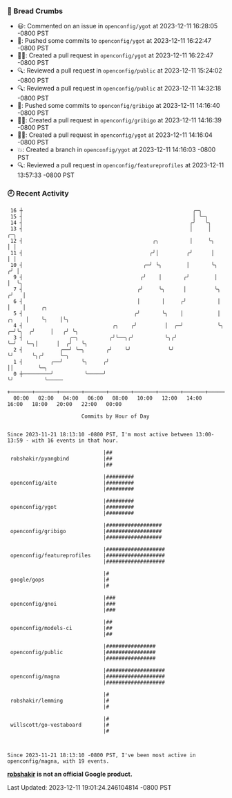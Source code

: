 ### 🍞 Bread Crumbs

 * 😃: Commented on an issue in `openconfig/ygot` at 2023-12-11 16:28:05 -0800 PST
 * 🚢: Pushed some commits to `openconfig/ygot` at 2023-12-11 16:22:47 -0800 PST
 * ✍🏼: Created a pull request in `openconfig/ygot` at 2023-12-11 16:22:47 -0800 PST
 * 🔍: Reviewed a pull request in  `openconfig/public` at 2023-12-11 15:24:02 -0800 PST
 * 🔍: Reviewed a pull request in  `openconfig/public` at 2023-12-11 14:32:18 -0800 PST
 * 🚢: Pushed some commits to `openconfig/gribigo` at 2023-12-11 14:16:40 -0800 PST
 * ✍🏼: Created a pull request in `openconfig/gribigo` at 2023-12-11 14:16:39 -0800 PST
 * ✍🏼: Created a pull request in `openconfig/ygot` at 2023-12-11 14:16:04 -0800 PST
 * 💥: Created a branch in `openconfig/ygot` at 2023-12-11 14:16:03 -0800 PST
 * 🔍: Reviewed a pull request in  `openconfig/featureprofiles` at 2023-12-11 13:57:33 -0800 PST

### 🕘 Recent Activity
```
 16 ┼                                                       ╭─╮
 15 ┤                                                       │ ╰─╮
 14 ┤                                                      ╭╯   ╰╮
 13 ┤                                                      │     │               ╭─╮
 12 ┤                                          ╭╮          │     ╰╮              │ │
 11 ┤                                         ╭╯│         ╭╯      │              │ │
 10 ┤                                       ╭─╯ ╰╮        │       ╰╮            ╭╯ │
  9 ┤                                      ╭╯    │       ╭╯        │            │  ╰╮
  7 ┤                                     ╭╯     ╰╮      │         ╰╮          ╭╯   │
  6 ┤                                     │       │     ╭╯          │          │    │     ╭╮
  5 ┤                                    ╭╯       ╰╮    │           │    ╭╮    │    ╰╮    │╰╮
  4 ┤                             ╭╮    ╭╯         │  ╭─╯           ╰╮ ╭─╯╰╮  ╭╯     │   ╭╯ ╰╮
  3 ┤               ╭─╮          ╭╯╰──╮╭╯          ╰╮╭╯              ╰─╯   ╰─╮│      │  ╭╯   ╰╮
  2 ┤            ╭──╯ ╰─╮       ╭╯    ╰╯            ╰╯                       ╰╯      ╰╮╭╯     ╰─╮
  1 ┤         ╭──╯      ╰╮     ╭╯                                                     ││        ╰─╮
  0 ┼─────────╯          ╰─────╯                                                      ╰╯          ╰─────
    +───────+───────+───────+───────+───────+───────+───────+───────+───────+───────+───────+───────+────
  00:00   02:00   04:00   06:00   08:00   10:00   12:00   14:00   16:00   18:00   20:00   22:00   00:00   

						Commits by Hour of Day


Since 2023-11-21 18:13:10 -0800 PST, I'm most active between 13:00-13:59 - with 16 events in that hour.

```



```
                               |##
 robshakir/pyangbind           |##
                               |##

                               |#########
 openconfig/aite               |#########
                               |#########

                               |#########
 openconfig/ygot               |#########
                               |#########

                               |##################
 openconfig/gribigo            |##################
                               |##################

                               |###################
 openconfig/featureprofiles    |###################
                               |###################

                               |#
 google/gops                   |#
                               |#

                               |###
 openconfig/gnoi               |###
                               |###

                               |##
 openconfig/models-ci          |##
                               |##

                               |################
 openconfig/public             |################
                               |################

                               |###################
 openconfig/magna              |###################
                               |###################

                               |#
 robshakir/lemming             |#
                               |#

                               |#
 willscott/go-vestaboard       |#
                               |#



Since 2023-11-21 18:13:10 -0800 PST, I've been most active in openconfig/magna, with 19 events.

```
**[robshakir](mailto:robjs@google.com) is not an official Google product.**  


Last Updated: 2023-12-11 19:01:24.246104814 -0800 PST
